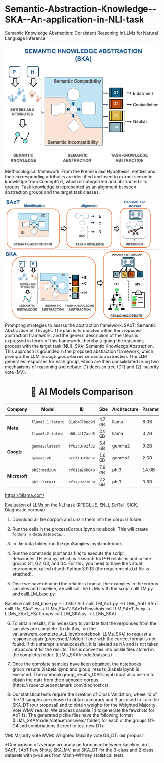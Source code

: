 # Semantic-Abstraction-Knowledge--SKA--An-application-in-NLI-task
Semantic Knowledge Abstraction: Consistent Reasoning in LLMs for Natural Language Inference

<img src="imgs/Framework.png" 
     alt="Framework" 
     width="600" 
     height="400"
     title="Framework">
Methodological framework. From the Premise and Hypothesis, entities and their corresponding attributes are identified and used to extract semantic knowledge from ConceptNet, which is categorized and abstracted into groups. Task knowledge is represented as an alignment between abstraction groups and the target task classes.

<img src="imgs/SKA.png" 
     alt="" 
     width="600" 
     height="400"
     title="Semantic Knowledge Abstraction (SKA)">
Prompting strategies to assess the abstraction framework. SAoT: Semantic Abstraction of Thought. The plan is formulated within the proposed abstraction framework, and the general description of the steps is expressed in terms of this framework, thereby aligning the reasoning process with the target task (NLI). SKA: Semantic Knowledge Abstraction. This approach is grounded in the proposed abstraction
framework, which prompts the LLM through group-based semantic abstraction. The LLM generates responses for each group, which are then consolidated using two mechanisms of reasoning and debate: (1) decision tree (DT) and (2) majority vote (MV).


<div align="center">
  
# 🤖 AI Models Comparison
  
</div>

<table>
  <thead>
    <tr>
      <th>Company</th>
      <th>Model</th>
      <th>ID</th>
      <th>Size</th>
      <th>Architecture</th>
      <th>Parameters</th>
      <th>Quantization</th>
      <th>Context Length</th>
      <th>Embedding Length</th>
    </tr>
  </thead>
  <tbody>
    <tr>
      <td rowspan="2"><strong>Meta</strong></td>
      <td><code>llama3.1:latest</code></td>
      <td><code>91ab477bec9d</code></td>
      <td>4.7 GB</td>
      <td>llama</td>
      <td>8.0B</td>
      <td>Q4_0</td>
      <td>131072</td>
      <td>4096</td>
    </tr>
    <tr>
      <td><code>llama3.2:latest</code></td>
      <td><code>a80c4f17acd5</code></td>
      <td>2.0 GB</td>
      <td>llama</td>
      <td>3.2B</td>
      <td>Q4_K_M</td>
      <td>131072</td>
      <td>3072</td>
    </tr>
    <tr>
      <td rowspan="2"><strong>Google</strong></td>
      <td><code>gemma2:latest</code></td>
      <td><code>ff02c3702f32</code></td>
      <td>5.4 GB</td>
      <td>gemma2</td>
      <td>9.2B</td>
      <td>Q4_0</td>
      <td>8192</td>
      <td>3584</td>
    </tr>
    <tr>
      <td><code>gemma2:2b</code></td>
      <td><code>8ccf136fdd52</code></td>
      <td>1.6 GB</td>
      <td>gemma2</td>
      <td>2.6B</td>
      <td>Q4_0</td>
      <td>8192</td>
      <td>2304</td>
    </tr>
    <tr>
      <td rowspan="2"><strong>Microsoft</strong></td>
      <td><code>phi3:medium</code></td>
      <td><code>cf611a26b048</code></td>
      <td>7.9 GB</td>
      <td>phi3</td>
      <td>14.0B</td>
      <td>Q4_0</td>
      <td>131072</td>
      <td>5120</td>
    </tr>
    <tr>
      <td><code>phi3:latest</code></td>
      <td><code>4f2222927938</code></td>
      <td>2.2 GB</td>
      <td>phi3</td>
      <td>3.8B</td>
      <td>Q4_0</td>
      <td>131072</td>
      <td>3072</td>
    </tr>
  </tbody>
</table>

https://ollama.com/

Evaluation of LLMs on the NLI task (RTEGLUE, SNLI, SciTail, SICK, Diagnostic corpora)

1. Download all the corpora and unzip them into the corpus/ folder.
2. Run the cells in the processCorpus.ipynb notebook. This will create folders in data/datasets/...
3. In the data folder, run the genSamples.ipynb notebook.
4. Run the commands (comands file) to execute the script Relaciones_TH_esp.py, which will search for P-H relations and create groups G1, G2, G3, and G4.
For this, you need to have the virtual environment called rit with Python 3.9.13 (the requirements.txt file is attached).

5. Once we have obtained the relations from all the examples in the corpus samples and baseline, we will call the LLMs with the script callLLM.py and callLLM_base.py

Baseline        callLLM_base.py       ->    LLMs/
AoT             callLLM_AoT.py        ->    LLMs_AoT/
SAoT            callLLM_SAoT.py       ->    LLMs_SAoT/
SAoT+Fewshots   callLLM_SAoT_fs.py    ->    LLMs_SAoT_FS/
Groups          callLLM_SKA.py        ->    LLMs_SKA/

6. To obtain results, it is necessary to validate that the responses from the samples are complete. To do this, run the val_answers_complete_ALL.ipynb notebook (LLMs_SKA) to request a response again (processed/ folder) if one with the correct format is not found. If this attempt is unsuccessful, it is labeled as NA and is not taken into account for the results. This is converted into pickle files stored in the complete/ folder. (LLMs_SKA/model/dataset/)

7. Once the complete samples have been obtained, the notebooks group_results_2labels.ipynb and group_results_3labels.ipynb is executed. The notebook group_results_DIAG.ipynb must also be run to obtain the data from the diagnostic corpus. (https://super.gluebenchmark.com/diagnostics)

8. Our statistical tests require the creation of Cross Validation, where 10 of the 13 samples are chosen to obtain accuracy and 3 are used to train the SKA_DT (our proposal) and to obtain weights for the Weighted Majority Vote WMV results. We process sample 14 to generate the fewshots for AoT_fs.
The generated pickle files have the following format (LLMs_SKA/model/dataset/answers/ folder) for each of the groups G1-G4 and combinations thereof to test new DTs:

VM: Majority vote
WVM: Weighted Majority vote
GS_DT: our proposal 

+Comparison of average accuracy performance between Baseline, AoT, SAoT, SAoT Few Shots, SKA\_MV, and SKA\_DT for the 3-class and 2-class datasets with p-values from Mann-Whitney statistical tests.








